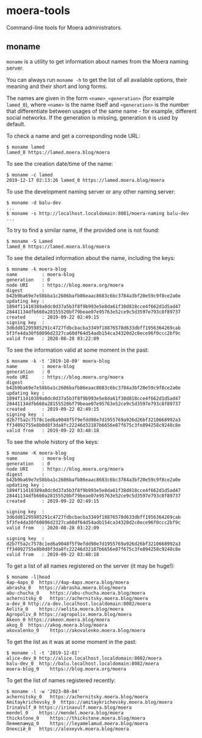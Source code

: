 # moera-tools
Command-line tools for Moera administrators.

## moname
`moname` is a utility to get information about names from the Moera naming
server.

You can always run `moname -h` to get the list of all available options, their
meaning and their short and long forms.

The names are given in the form `<name>_<generation>` (for example `lamed_0`),
where `<name>` is the name itself and `<generation>` is the number that
differentiate between usages of the same name - for example, different social
networks. If the generation is missing, generation `0` is used by default.

To check a name and get a corresponding node URL:
```
$ moname lamed
lamed_0	https://lamed.moera.blog/moera
```

To see the creation date/time of the name:
```
$ moname -c lamed
2019-12-17 02:13:26 lamed_0	https://lamed.moera.blog/moera
```

To use the development naming server or any other naming server:
```
$ moname -d balu-dev
...
$ moname -s http://localhost.localdomain:8081/moera-naming balu-dev
...
```

To try to find a similar name, if the provided one is not found:
```
$ moname -S Lamed
lamed_0	https://lamed.moera.blog/moera
```

To see the detailed information about the name, including the keys:
```
$ moname -k moera-blog
name         : moera-blog
generation   : 0
node URI     : https://blog.moera.org/moera
digest       : b42b9ba69e7e58bba1c2606bafb86eaac8683c6bc3784a3bf20e59c9f8ce2a0e
updating key : 1894f11410389a0dc0d37a5b3f8f9b993e5e8da61f38d818cce4f662d1d5ad47
28441134dfb660a28155520bf79beae07e95763e52ce9c5d3597e793c8f89737
created      : 2019-09-22 02:49:15
signing key  : 3d6dd81295985291c4727fdbcbacba3349f18876578d633dbff1956364269cab
5f3fe4da30f60896d2327ca60df64d54adb154ca34320d2c0ece96f0ccc2bf9c
valid from   : 2020-08-28 03:22:09
```

To see the information valid at some moment in the past:
```
$ moname -k -t '2019-10-09' moera-blog
name         : moera-blog
generation   : 0
node URI     : https://blog.moera.org/moera
digest       : b42b9ba69e7e58bba1c2606bafb86eaac8683c6bc3784a3bf20e59c9f8ce2a0e
updating key : 1894f11410389a0dc0d37a5b3f8f9b993e5e8da61f38d818cce4f662d1d5ad47
28441134dfb660a28155520bf79beae07e95763e52ce9c5d3597e793c8f89737
created      : 2019-09-22 02:49:15
signing key  : d2b7f5a2c7578c1ed6a9048f5f9efdd98e7d1955769a926d26bf3210668992a3
ff34092755e8b0d8f3da8fc22246d32187b6656e87f675c3fe894258c9248c8e
valid from   : 2019-09-22 03:48:18
```

To see the whole history of the keys:
```
$ moname -K moera-blog
name         : moera-blog
generation   : 0
node URI     : https://blog.moera.org/moera
digest       : b42b9ba69e7e58bba1c2606bafb86eaac8683c6bc3784a3bf20e59c9f8ce2a0e
updating key : 1894f11410389a0dc0d37a5b3f8f9b993e5e8da61f38d818cce4f662d1d5ad47
28441134dfb660a28155520bf79beae07e95763e52ce9c5d3597e793c8f89737
created      : 2019-09-22 02:49:15

signing key  : 3d6dd81295985291c4727fdbcbacba3349f18876578d633dbff1956364269cab
5f3fe4da30f60896d2327ca60df64d54adb154ca34320d2c0ece96f0ccc2bf9c
valid from   : 2020-08-28 03:22:09

signing key  : d2b7f5a2c7578c1ed6a9048f5f9efdd98e7d1955769a926d26bf3210668992a3
ff34092755e8b0d8f3da8fc22246d32187b6656e87f675c3fe894258c9248c8e
valid from   : 2019-09-22 03:48:18
```

To get a list of all names registered on the server (it may be huge!):
```
$ moname -l|head
4ap-4aps_0	https://4ap-4aps.moera.blog/moera
abrasha_0	https://abrasha.moera.blog/moera
abu-chucha_0	https://abu-chucha.moera.blog/moera
achernitsky_0	https://achernitsky.moera.blog/moera
a-dev_0	http://a-dev.localhost.localdomain:8082/moera
Aelita_0	https://aelita.moera.blog/moera
Agropoliv_0	https://agropoliv.moera.blog/moera
Akeon_0	https://akeon.moera.blog/moera
akog_0	https://akog.moera.blog/moera
akovalenko_0	https://akovalenko.moera.blog/moera
```

To get the list as it was at some moment in the past:
```
$ moname -l -t '2019-12-01'
alice-dev_0	http://alice.localhost.localdomain:8082/moera
balu-dev_0	http://balu.localhost.localdomain:8082/moera
moera-blog_0	https://blog.moera.org/moera
```

To get the list of names registered recently:
```
$ moname -l -w '2023-08-04'
achernitsky_0	https://achernitsky.moera.blog/moera
Amitaykrichevsky_0	https://amitaykrichevsky.moera.blog/moera
IrinaVulf_0	https://irinavulf.moera.blog/moera
mendel_0	https://mendel.moera.blog/moera
thickstone_0	https://thickstone.moera.blog/moera
Леямеламуд_0	https://leyamelamud.moera.blog/moera
Олексій_0	https://alexeyvk.moera.blog/moera
```
